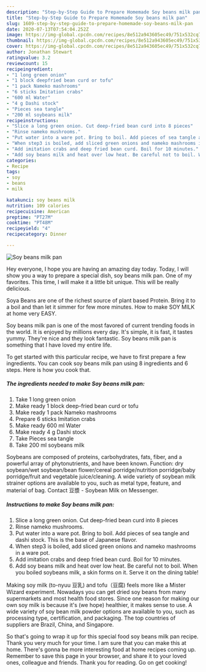 ```yaml
---
description: "Step-by-Step Guide to Prepare Homemade Soy beans milk pan"
title: "Step-by-Step Guide to Prepare Homemade Soy beans milk pan"
slug: 1609-step-by-step-guide-to-prepare-homemade-soy-beans-milk-pan
date: 2020-07-13T07:54:04.252Z
image: https://img-global.cpcdn.com/recipes/8e512a943605ec49/751x532cq70/soy-beans-milk-pan-recipe-main-photo.jpg
thumbnail: https://img-global.cpcdn.com/recipes/8e512a943605ec49/751x532cq70/soy-beans-milk-pan-recipe-main-photo.jpg
cover: https://img-global.cpcdn.com/recipes/8e512a943605ec49/751x532cq70/soy-beans-milk-pan-recipe-main-photo.jpg
author: Jonathan Stewart
ratingvalue: 3.2
reviewcount: 15
recipeingredient:
- "1 long green onion"
- "1 block deepfried bean curd or tofu"
- "1 pack Nameko mashrooms"
- "6 sticks Imitation crabs"
- "600 ml Water"
- "4 g Dashi stock"
- "Pieces sea tangle"
- "200 ml soybeans milk"
recipeinstructions:
- "Slice a long green onion. Cut deep-fried bean curd into 8 pieces"
- "Rinse nameko mushrooms."
- "Put water into a ware pot. Bring to boil. Add pieces of sea tangle and dashi stock. This is the base of Japanese flavor."
- "When step3 is boiled, add sliced green onions and nameko mashrooms in a ware pot."
- "Add imitation crabs and deep fried bean curd. Boil for 10 minutes."
- "Add soy beans milk and heat over low heat. Be careful not to boil. When you boiled soybeans milk, a skin forms on it. Serve it on the dining table!"
categories:
- Recipe
tags:
- soy
- beans
- milk

katakunci: soy beans milk 
nutrition: 109 calories
recipecuisine: American
preptime: "PT27M"
cooktime: "PT48M"
recipeyield: "4"
recipecategory: Dinner

---
```



![Soy beans milk pan](https://img-global.cpcdn.com/recipes/8e512a943605ec49/751x532cq70/soy-beans-milk-pan-recipe-main-photo.jpg)

Hey everyone, I hope you are having an amazing day today. Today, I will show you a way to prepare a special dish, soy beans milk pan. One of my favorites. This time, I will make it a little bit unique. This will be really delicious.

Soya Beans are one of the richest source of plant based Protein. Bring it to a boil and than let it simmer for few more minutes. How to make SOY MILK at home very EASY.

Soy beans milk pan is one of the most favored of current trending foods in the world. It is enjoyed by millions every day. It's simple, it is fast, it tastes yummy. They're nice and they look fantastic. Soy beans milk pan is something that I have loved my entire life.


To get started with this particular recipe, we have to first prepare a few ingredients. You can cook soy beans milk pan using 8 ingredients and 6 steps. Here is how you cook that.

<!--inarticleads1-->

##### The ingredients needed to make Soy beans milk pan:

1. Take 1 long green onion
1. Make ready 1 block deep-fried bean curd or tofu
1. Make ready 1 pack Nameko mashrooms
1. Prepare 6 sticks Imitation crabs
1. Make ready 600 ml Water
1. Make ready 4 g Dashi stock
1. Take Pieces sea tangle
1. Take 200 ml soybeans milk


Soybeans are composed of proteins, carbohydrates, fats, fiber, and a powerful array of phytonutrients, and have been known. Function: dry soybean/wet soybean/bean flower/cereal porridge/nutrition porridge/baby porridge/fruit and vegetable juice/cleaning. A wide variety of soybean milk strainer options are available to you, such as metal type, feature, and material of bag. Contact 豆漿 - Soybean Milk on Messenger. 

<!--inarticleads2-->

##### Instructions to make Soy beans milk pan:

1. Slice a long green onion. Cut deep-fried bean curd into 8 pieces
1. Rinse nameko mushrooms.
1. Put water into a ware pot. Bring to boil. Add pieces of sea tangle and dashi stock. This is the base of Japanese flavor.
1. When step3 is boiled, add sliced green onions and nameko mashrooms in a ware pot.
1. Add imitation crabs and deep fried bean curd. Boil for 10 minutes.
1. Add soy beans milk and heat over low heat. Be careful not to boil. When you boiled soybeans milk, a skin forms on it. Serve it on the dining table!


Making soy milk (to-nyuu 豆乳) and tofu（豆腐) feels more like a Mister Wizard experiment. Nowadays you can get dried soy beans from many supermarkets and most health food stores. Since one reason for making our own soy milk is because it&#39;s (we hope) healthier, it makes sense to use. A wide variety of soy bean milk powder options are available to you, such as processing type, certification, and packaging. The top countries of suppliers are Brazil, China, and Singapore. 

So that's going to wrap it up for this special food soy beans milk pan recipe. Thank you very much for your time. I am sure that you can make this at home. There's gonna be more interesting food at home recipes coming up. Remember to save this page in your browser, and share it to your loved ones, colleague and friends. Thank you for reading. Go on get cooking!
